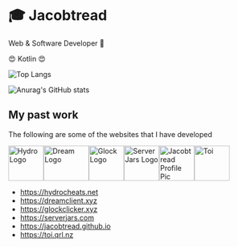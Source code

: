 
# 🎓 Jacobtread
Web & Software Developer  🤖

😍 Kotlin 😍

![Top Langs](https://github-readme-stats.vercel.app/api/top-langs/?username=jacobtread&layout=compact)

![Anurag's GitHub stats](https://github-readme-stats.vercel.app/api?username=jacobtread&show_icons=true)
## My past work
The following are some of the websites that I have developed

<img src="https://hydrocheats.net/img/logo.png" alt="Hydro Logo" width="70" height="70"><img src="https://dreamclient.xyz/assets/img/logo.png" alt="Dream Logo" width="90" height="70"><img src="https://glockclicker.xyz/assets/img/logo-min.png" alt="Glock Logo" width="70" height="70"><img src="https://serverjars.com/img/icon_small.png" alt="ServerJars Logo" width="70" height="70"><img src="https://jacobtread.github.io/img/jacobtread.png" alt="Jacobtread Profile Pic" width="70" height="70"><img src="https://toi.qrl.nz/icons/icon.svg" alt="Toi" width="70" height="70">

- https://hydrocheats.net
- https://dreamclient.xyz
- https://glockclicker.xyz
- https://serverjars.com
- https://jacobtread.github.io
- https://toi.qrl.nz



